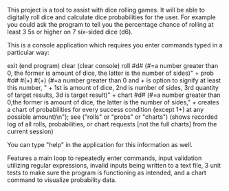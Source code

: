 This project is a tool to assist with dice rolling games. It will be able to digitally roll dice and calculate dice probabilities for the user. 
For example you could ask the program to tell you the percentage chance of rolling at least 3 5s or higher on 7 six-sided dice (d6). 

This is a console application which requires you enter commands typed in a particular way: 

exit (end program)
clear (clear console)
roll #d# (#=a number greater than 0, the former is amount of dice, the latter is the number of sides)" +
prob #d# #(+) #(+) (#=a number greater than 0 and + is option to signify at least this number, " +
      1st is amount of dice, 2nd is number of sides, 3rd quantity of target results, 3d is target result)" +
chart #d# (#=a number greater than 0,the former is amount of dice, the latter is the number of sides," +
      creates a chart of probabilities for every success condition (except 1+) at any possible amount)\n");
see ("rolls" or "probs" or "charts") (shows recorded log of all rolls, probabilities, or chart requests [not the full charts] from the current session)

You can type "help" in the application for this information as well.

Features a main loop to repeatedly enter commands, input validation utilizing regular expressions, invalid inputs being written to a text file, 3 unit tests to make sure the program is functioning as intended, and a chart command to visualize probability data.
